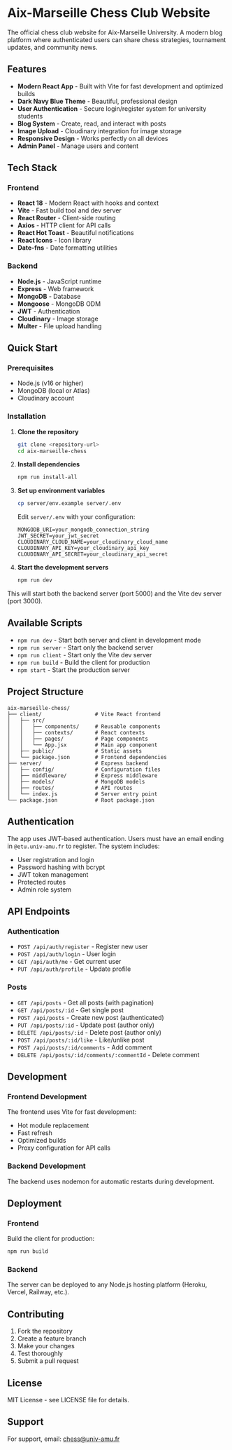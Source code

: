 # Aix-Marseille Chess Club Website

The official chess club website for Aix-Marseille University. A modern blog platform where authenticated users can share chess strategies, tournament updates, and community news.

## Features

- **Modern React App** - Built with Vite for fast development and optimized builds
- **Dark Navy Blue Theme** - Beautiful, professional design
- **User Authentication** - Secure login/register system for university students
- **Blog System** - Create, read, and interact with posts
- **Image Upload** - Cloudinary integration for image storage
- **Responsive Design** - Works perfectly on all devices
- **Admin Panel** - Manage users and content

## Tech Stack

### Frontend
- **React 18** - Modern React with hooks and context
- **Vite** - Fast build tool and dev server
- **React Router** - Client-side routing
- **Axios** - HTTP client for API calls
- **React Hot Toast** - Beautiful notifications
- **React Icons** - Icon library
- **Date-fns** - Date formatting utilities

### Backend
- **Node.js** - JavaScript runtime
- **Express** - Web framework
- **MongoDB** - Database
- **Mongoose** - MongoDB ODM
- **JWT** - Authentication
- **Cloudinary** - Image storage
- **Multer** - File upload handling

## Quick Start

### Prerequisites
- Node.js (v16 or higher)
- MongoDB (local or Atlas)
- Cloudinary account

### Installation

1. **Clone the repository**
   ```bash
   git clone <repository-url>
   cd aix-marseille-chess
   ```

2. **Install dependencies**
   ```bash
   npm run install-all
   ```

3. **Set up environment variables**
   ```bash
   cp server/env.example server/.env
   ```
   
   Edit `server/.env` with your configuration:
   ```env
   MONGODB_URI=your_mongodb_connection_string
   JWT_SECRET=your_jwt_secret
   CLOUDINARY_CLOUD_NAME=your_cloudinary_cloud_name
   CLOUDINARY_API_KEY=your_cloudinary_api_key
   CLOUDINARY_API_SECRET=your_cloudinary_api_secret
   ```

4. **Start the development servers**
   ```bash
   npm run dev
   ```

This will start both the backend server (port 5000) and the Vite dev server (port 3000).

## Available Scripts

- `npm run dev` - Start both server and client in development mode
- `npm run server` - Start only the backend server
- `npm run client` - Start only the Vite dev server
- `npm run build` - Build the client for production
- `npm start` - Start the production server

## Project Structure

```
aix-marseille-chess/
├── client/                 # Vite React frontend
│   ├── src/
│   │   ├── components/     # Reusable components
│   │   ├── contexts/       # React contexts
│   │   ├── pages/          # Page components
│   │   └── App.jsx         # Main app component
│   ├── public/             # Static assets
│   └── package.json        # Frontend dependencies
├── server/                 # Express backend
│   ├── config/             # Configuration files
│   ├── middleware/         # Express middleware
│   ├── models/             # MongoDB models
│   ├── routes/             # API routes
│   └── index.js            # Server entry point
└── package.json            # Root package.json
```

## Authentication

The app uses JWT-based authentication. Users must have an email ending in `@etu.univ-amu.fr` to register. The system includes:

- User registration and login
- Password hashing with bcrypt
- JWT token management
- Protected routes
- Admin role system

## API Endpoints

### Authentication
- `POST /api/auth/register` - Register new user
- `POST /api/auth/login` - User login
- `GET /api/auth/me` - Get current user
- `PUT /api/auth/profile` - Update profile

### Posts
- `GET /api/posts` - Get all posts (with pagination)
- `GET /api/posts/:id` - Get single post
- `POST /api/posts` - Create new post (authenticated)
- `PUT /api/posts/:id` - Update post (author only)
- `DELETE /api/posts/:id` - Delete post (author only)
- `POST /api/posts/:id/like` - Like/unlike post
- `POST /api/posts/:id/comments` - Add comment
- `DELETE /api/posts/:id/comments/:commentId` - Delete comment

## Development

### Frontend Development
The frontend uses Vite for fast development:
- Hot module replacement
- Fast refresh
- Optimized builds
- Proxy configuration for API calls

### Backend Development
The backend uses nodemon for automatic restarts during development.

## Deployment

### Frontend
Build the client for production:
```bash
npm run build
```

### Backend
The server can be deployed to any Node.js hosting platform (Heroku, Vercel, Railway, etc.).

## Contributing

1. Fork the repository
2. Create a feature branch
3. Make your changes
4. Test thoroughly
5. Submit a pull request

## License

MIT License - see LICENSE file for details.

## Support

For support, email: chess@univ-amu.fr 